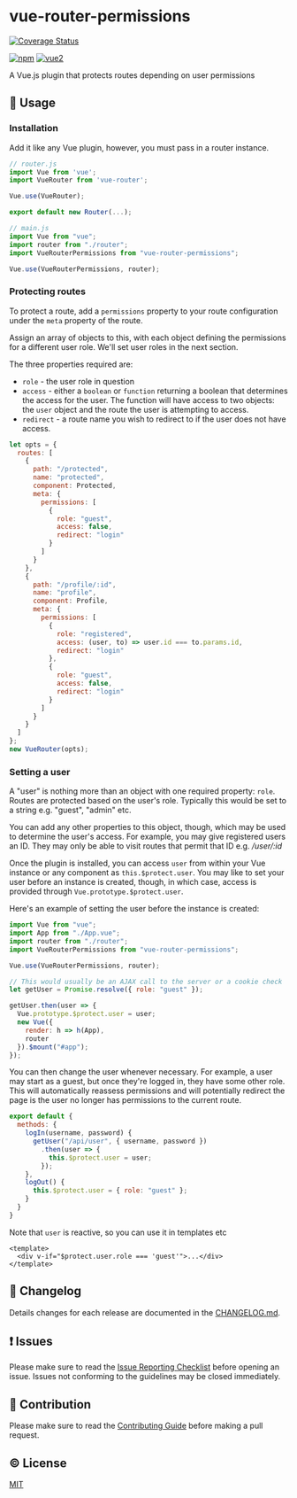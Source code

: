 # vue-router-permissions

[![Coverage Status](https://coveralls.io/repos/github/anthonygore/vue-router-permissions/badge.svg?branch=dev)](https://coveralls.io/github/anthonygore/vue-router-permissions?branch=dev)

[![npm](https://img.shields.io/npm/v/vue-router-permissions.svg)](https://www.npmjs.com/package/vue-router-permissions)
[![vue2](https://img.shields.io/badge/vue-2.x-brightgreen.svg)](https://vuejs.org/)

A Vue.js plugin that protects routes depending on user permissions


## :book: Usage

### Installation

Add it like any Vue plugin, however, you must pass in a router instance.
````js
// router.js
import Vue from 'vue';
import VueRouter from 'vue-router';

Vue.use(VueRouter);

export default new Router(...);

// main.js
import Vue from "vue";
import router from "./router";
import VueRouterPermissions from "vue-router-permissions";

Vue.use(VueRouterPermissions, router);
````

### Protecting routes

To protect a route, add a `permissions` property to your route configuration under the `meta` property of the route.

Assign an array of objects to this, with each object defining the permissions for a different user role. We'll set user roles in the next section.

The three properties required are: 
- `role` - the user role in question
- `access` - either a `boolean` or `function` returning a boolean that determines the access for the user. The function will have access to two objects: the `user` object and the route the user is attempting to access. 
- `redirect` - a route name you wish to redirect to if the user does not have access.

````js
let opts = {
  routes: [
    {
      path: "/protected",
      name: "protected",
      component: Protected,
      meta: {
        permissions: [
          {
            role: "guest",
            access: false,
            redirect: "login"
          }
        ]
      }
    },
    {
      path: "/profile/:id",
      name: "profile",
      component: Profile,
      meta: {
        permissions: [
          {
            role: "registered",
            access: (user, to) => user.id === to.params.id,
            redirect: "login"
          },
          {
            role: "guest",
            access: false,
            redirect: "login"
          }
        ]
      }
    }
  ]
};
new VueRouter(opts);
````

### Setting a user

A "user" is nothing more than an object with one required property: `role`. Routes are protected based on the user's role. Typically this would be set to a string e.g. "guest", "admin" etc.

You can add any other properties to this object, though, which may be used to determine the user's access. For example, you may give registered users an ID. They may only be able to visit routes that permit that ID e.g. */user/:id*

Once the plugin is installed, you can access `user` from within your Vue instance or any component as `this.$protect.user`. You may like to set your user before an instance is created, though, in which case, access is provided through `Vue.prototype.$protect.user`.

Here's an example of setting the user before the instance is created:

````js
import Vue from "vue";
import App from "./App.vue";
import router from "./router";
import VueRouterPermissions from "vue-router-permissions";

Vue.use(VueRouterPermissions, router);

// This would usually be an AJAX call to the server or a cookie check
let getUser = Promise.resolve({ role: "guest" });

getUser.then(user => {
  Vue.prototype.$protect.user = user;
  new Vue({
    render: h => h(App),
    router
  }).$mount("#app");
});
````

You can then change the user whenever necessary. For example, a user may start as a guest, but once they're logged in, they have some other role. This will automatically reassess permissions and will potentially redirect the page is the user no longer has permissions to the current route.

```js
export default {
  methods: {
    logIn(username, password) {
      getUser("/api/user", { username, password })
        .then(user => {
          this.$protect.user = user;
        });
    },
    logOut() {
      this.$protect.user = { role: "guest" };
    }
  }
}
```

Note that `user` is reactive, so you can use it in templates etc

````vue
<template>
  <div v-if="$protect.user.role === 'guest'">...</div>
</template>
````

## :scroll: Changelog
Details changes for each release are documented in the [CHANGELOG.md](https://github.com/anthonygore/vue-router-permissions/blob/dev/CHANGELOG.md).


## :exclamation: Issues
Please make sure to read the [Issue Reporting Checklist](https://github.com/anthonygore/vue-router-permissions/blob/dev/CONTRIBUTING.md#issue-reporting-guidelines) before opening an issue. Issues not conforming to the guidelines may be closed immediately.


## :muscle: Contribution
Please make sure to read the [Contributing Guide](https://github.com/anthonygore/vue-router-permissions/blob/dev/CONTRIBUTING.md) before making a pull request.

## :copyright: License

[MIT](http://opensource.org/licenses/MIT)
